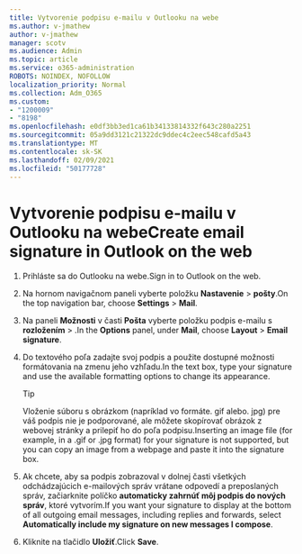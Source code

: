 ```yaml
---
title: Vytvorenie podpisu e-mailu v Outlooku na webe
ms.author: v-jmathew
author: v-jmathew
manager: scotv
ms.audience: Admin
ms.topic: article
ms.service: o365-administration
ROBOTS: NOINDEX, NOFOLLOW
localization_priority: Normal
ms.collection: Adm_O365
ms.custom:
- "1200009"
- "8198"
ms.openlocfilehash: e0df3bb3ed1ca61b34133814332f643c280a2251
ms.sourcegitcommit: 05a9dd3121c21322dc9ddec4c2eec548cafd5a43
ms.translationtype: MT
ms.contentlocale: sk-SK
ms.lasthandoff: 02/09/2021
ms.locfileid: "50177728"
---
```

# <a name="create-email-signature-in-outlook-on-the-web"></a><span data-ttu-id="0e1b5-102">Vytvorenie podpisu e-mailu v Outlooku na webe</span><span class="sxs-lookup"><span data-stu-id="0e1b5-102">Create email signature in Outlook on the web</span></span>

1. <span data-ttu-id="0e1b5-103">Prihláste sa do Outlooku na webe.</span><span class="sxs-lookup"><span data-stu-id="0e1b5-103">Sign in to Outlook on the web.</span></span>
2. <span data-ttu-id="0e1b5-104">Na hornom navigačnom paneli vyberte položku **Nastavenie**  >  **pošty**.</span><span class="sxs-lookup"><span data-stu-id="0e1b5-104">On the top navigation bar, choose **Settings** > **Mail**.</span></span>
3. <span data-ttu-id="0e1b5-105">Na paneli **Možnosti** v časti **Pošta** vyberte položku podpis e-mailu s **rozložením**  >  .</span><span class="sxs-lookup"><span data-stu-id="0e1b5-105">In the **Options** panel, under **Mail**, choose **Layout** > **Email signature**.</span></span>
4. <span data-ttu-id="0e1b5-106">Do textového poľa zadajte svoj podpis a použite dostupné možnosti formátovania na zmenu jeho vzhľadu.</span><span class="sxs-lookup"><span data-stu-id="0e1b5-106">In the text box, type your signature and use the available formatting options to change its appearance.</span></span>

    > [!TIP]
    > <span data-ttu-id="0e1b5-107">Vloženie súboru s obrázkom (napríklad vo formáte. gif alebo. jpg) pre váš podpis nie je podporované, ale môžete skopírovať obrázok z webovej stránky a prilepiť ho do poľa podpisu.</span><span class="sxs-lookup"><span data-stu-id="0e1b5-107">Inserting an image file (for example, in a .gif or .jpg format) for your signature is not supported, but you can copy an image from a webpage and paste it into the signature box.</span></span>

5. <span data-ttu-id="0e1b5-108">Ak chcete, aby sa podpis zobrazoval v dolnej časti všetkých odchádzajúcich e-mailových správ vrátane odpovedí a preposlaných správ, začiarknite políčko **automaticky zahrnúť môj podpis do nových správ**, ktoré vytvorím.</span><span class="sxs-lookup"><span data-stu-id="0e1b5-108">If you want your signature to display at the bottom of all outgoing email messages, including replies and forwards, select **Automatically include my signature on new messages I compose**.</span></span>
6. <span data-ttu-id="0e1b5-109">Kliknite na tlačidlo **Uložiť**.</span><span class="sxs-lookup"><span data-stu-id="0e1b5-109">Click **Save**.</span></span>
